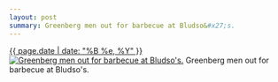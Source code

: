 ```yaml
---
layout: post
summary: Greenberg men out for barbecue at Bludso&#x27;s.
---
```


<p>
  <time><a href="/245">{{ page.date | date: "%B %e, %Y" }}</a></time>
  <a href="/245"><img src="{{ site.assets_url }}/245-640.jpg" srcset="{{ site.assets_url }}/245-1280.jpg 1280w, {{ site.assets_url }}/245-960.jpg 960w, {{ site.assets_url }}/245-640.jpg 640w, {{ site.assets_url }}/245-320.jpg 320w" sizes="(min-width: 700px) 50vw, calc(100vw - 2rem)" alt="Greenberg men out for barbecue at Bludso&#x27;s." /></a>
  <span>Greenberg men out for barbecue at Bludso&#x27;s.</span>
</p>

